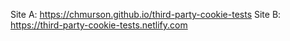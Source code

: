 Site A: https://chmurson.github.io/third-party-cookie-tests
Site B: https://third-party-cookie-tests.netlify.com
